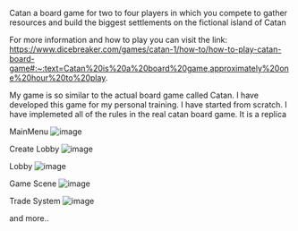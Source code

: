 Catan a board game for two to four players in which you compete to gather resources and build the biggest settlements on the fictional island of Catan

For more information and how to play you can visit the link:
  https://www.dicebreaker.com/games/catan-1/how-to/how-to-play-catan-board-game#:~:text=Catan%20is%20a%20board%20game,approximately%20one%20hour%20to%20play.

My game is so similar to the actual board game called Catan. I have developed this game for my personal training. I have started from scratch.
I have implemeted all of the rules in the real catan board game. It is a replica

MainMenu
![image](https://github.com/AliFuat98/CatanBuild/assets/87227396/5768abf7-ab80-4a8a-89a1-782a09d7ef39)

Create Lobby
![image](https://github.com/AliFuat98/CatanBuild/assets/87227396/c405efc5-c2e8-4480-b0fa-762dcd15ca14)

Lobby
![image](https://github.com/AliFuat98/CatanBuild/assets/87227396/4f87c70e-530b-4b4e-8c05-dcd769192e61)

Game Scene
![image](https://github.com/AliFuat98/CatanBuild/assets/87227396/3cd54686-156b-4bcb-8ec5-ef0e3feeecfd)

Trade System
![image](https://github.com/AliFuat98/CatanBuild/assets/87227396/6d8e22a5-e5a7-4dff-9a2d-dbf39782e546)

and more..

